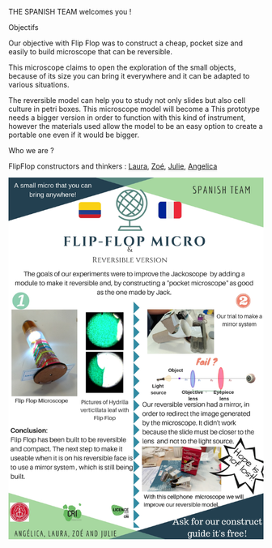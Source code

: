 THE SPANISH TEAM welcomes you !

Objectifs

Our objective with Flip Flop was to construct a cheap, pocket size and easily to build microscope that can be reversible. 

This microscope claims to open the exploration of the small objects, because of its size you can bring it everywhere and it can be adapted to various situations. 

The reversible model can help you to study not only slides but also cell culture in petri boxes. This microscope model will become a This prototype needs a bigger version in order to function with this kind of instrument, however the materials used allow the model to be an easy option to create a portable one even if it would be bigger.





Who we are ? 


FlipFlop constructors and thinkers : [Laura](https://github.com/lvrn1992), [Zoé](https://github.com/piczoe), [Julie](https://github.com/JulieSitolle), [Angelica](https://github.com/Angelicarisu)


![alt_text](https://github.com/MakerLabCRI/FrugalMicroscope/blob/master/StudentStories/FlipFlop%20Microscope/SPANISH%20TEAM.jpg)
